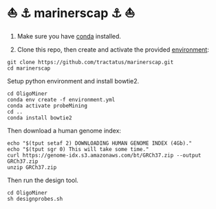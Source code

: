 # :boat: :anchor: marinerscap :anchor: :boat:

1. Make sure you have [conda](https://docs.conda.io/en/latest/miniconda.html) installed. 

2. Clone this repo, then create and activate the provided [environment](./environment.yml):

```
git clone https://github.com/tractatus/marinerscap.git
cd marinerscap
```

Setup python environment and install bowtie2.

```
cd OligoMiner
conda env create -f environment.yml
conda activate probeMining
cd ..
conda install bowtie2
```

Then download a human genome index:

```
echo "$(tput setaf 2) DOWNLOADING HUMAN GENOME INDEX (4Gb)." 
echo "$(tput sgr 0) This will take some time." 
curl https://genome-idx.s3.amazonaws.com/bt/GRCh37.zip --output GRCh37.zip
unzip GRCh37.zip
```

Then run the design tool.
```
cd OligoMiner
sh designprobes.sh
```
